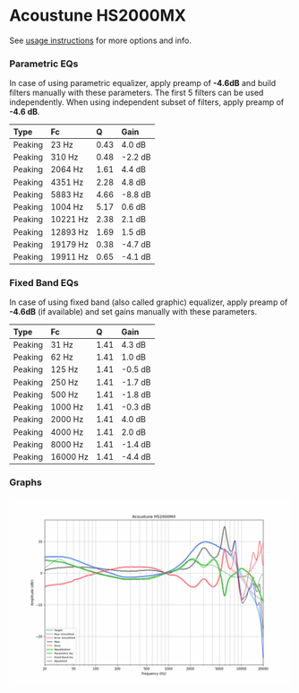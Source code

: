 # Acoustune HS2000MX
See [usage instructions](https://github.com/jaakkopasanen/AutoEq#usage) for more options and info.

### Parametric EQs
In case of using parametric equalizer, apply preamp of **-4.6dB** and build filters manually
with these parameters. The first 5 filters can be used independently.
When using independent subset of filters, apply preamp of **-4.6 dB**.

| Type    | Fc       |    Q | Gain    |
|:--------|:---------|:-----|:--------|
| Peaking | 23 Hz    | 0.43 | 4.0 dB  |
| Peaking | 310 Hz   | 0.48 | -2.2 dB |
| Peaking | 2064 Hz  | 1.61 | 4.4 dB  |
| Peaking | 4351 Hz  | 2.28 | 4.8 dB  |
| Peaking | 5883 Hz  | 4.66 | -8.8 dB |
| Peaking | 1004 Hz  | 5.17 | 0.6 dB  |
| Peaking | 10221 Hz | 2.38 | 2.1 dB  |
| Peaking | 12893 Hz | 1.69 | 1.5 dB  |
| Peaking | 19179 Hz | 0.38 | -4.7 dB |
| Peaking | 19911 Hz | 0.65 | -4.1 dB |

### Fixed Band EQs
In case of using fixed band (also called graphic) equalizer, apply preamp of **-4.6dB**
(if available) and set gains manually with these parameters.

| Type    | Fc       |    Q | Gain    |
|:--------|:---------|:-----|:--------|
| Peaking | 31 Hz    | 1.41 | 4.3 dB  |
| Peaking | 62 Hz    | 1.41 | 1.0 dB  |
| Peaking | 125 Hz   | 1.41 | -0.5 dB |
| Peaking | 250 Hz   | 1.41 | -1.7 dB |
| Peaking | 500 Hz   | 1.41 | -1.8 dB |
| Peaking | 1000 Hz  | 1.41 | -0.3 dB |
| Peaking | 2000 Hz  | 1.41 | 4.0 dB  |
| Peaking | 4000 Hz  | 1.41 | 2.0 dB  |
| Peaking | 8000 Hz  | 1.41 | -1.4 dB |
| Peaking | 16000 Hz | 1.41 | -4.4 dB |

### Graphs
![](./Acoustune%20HS2000MX.png)